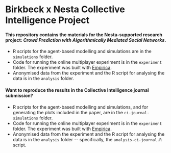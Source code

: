 # Birkbeck x Nesta Collective Intelligence Project

#### This repository contains the materials for the Nesta-supported research project: *Crowd Prediction with Algorithmically Mediated Social Networks*.

* R scripts for the agent-based modelling and simulations are in the `simulations` folder.
* Code for running the online multiplayer experiment is in the `experiment` folder. The experiment was built with [Empirica](https://empirica.ly).
* Anonymised data from the experiment and the R script for analysing the data is in the `analysis` folder.

#### Want to reproduce the results in the Collective Intelligence journal submission?

* R scripts for the agent-based modelling and simulations, and for generating the plots included in the paper, are in the `ci-journal-simulations` folder.
* Code for running the online multiplayer experiment is in the `experiment` folder. The experiment was built with [Empirica](https://empirica.ly).
* Anonymised data from the experiment and the R script for analysing the data is in the `analysis` folder -- specifically, the `analysis-ci-journal.R` script.

